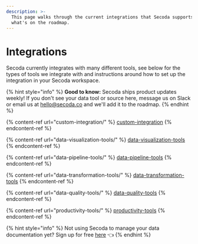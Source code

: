 ```yaml
---
description: >-
  This page walks through the current integrations that Secoda supports and
  what's on the roadmap.
---
```


# Integrations

Secoda currently integrates with many different tools, see below for the types of tools we integrate with and instructions around how to set up the integration in your Secoda workspace.&#x20;

{% hint style="info" %}
**Good to know:** Secoda ships product updates weekly! If you don't see your data tool or source here, message us on Slack or email us at hello@secoda.co and we'll add it to the roadmap.
{% endhint %}

{% content-ref url="custom-integration/" %}
[custom-integration](custom-integration/)
{% endcontent-ref %}

{% content-ref url="data-visualization-tools/" %}
[data-visualization-tools](data-visualization-tools/)
{% endcontent-ref %}

{% content-ref url="data-pipeline-tools/" %}
[data-pipeline-tools](data-pipeline-tools/)
{% endcontent-ref %}

{% content-ref url="data-transformation-tools/" %}
[data-transformation-tools](data-transformation-tools/)
{% endcontent-ref %}

{% content-ref url="data-quality-tools/" %}
[data-quality-tools](data-quality-tools/)
{% endcontent-ref %}

{% content-ref url="productivity-tools/" %}
[productivity-tools](productivity-tools/)
{% endcontent-ref %}

{% hint style="info" %}
Not using Secoda to manage your data documentation yet? Sign up for free [here](https://app.secoda.co/) 👈
{% endhint %}
